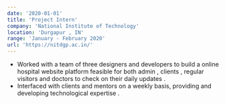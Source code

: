 ```yaml
---
date: '2020-01-01'
title: 'Project Intern'
company: 'National Institute of Technology'
location: 'Durgapur , IN'
range: 'January - February 2020'
url: 'https://nitdgp.ac.in/'
---
```


- Worked with a team of three designers and developers to build a online hospital website platform feasible for both admin , clients , regular visitors and doctors to check on their daily updates .
- Interfaced with clients and mentors on a weekly basis, providing and developing technological expertise .
